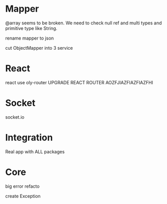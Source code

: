# Mapper

@array seems to be broken.
We need to check null ref and multi types and primitive type like String.

rename mapper to json

cut ObjectMapper into 3 service

# React

react use oly-router
UPGRADE REACT ROUTER AOZFJIAZFIAZFIAZFHI

# Socket

socket.io

# Integration

Real app with ALL packages

# Core

big error refacto

create Exception
